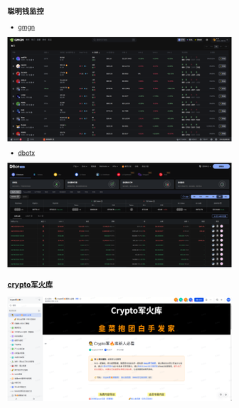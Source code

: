 ### 聪明钱监控
- [gmgn](https://gmgn.ai/trend/UqMSPKPg?chain=eth)
<img width="820" src="assets/tool_gmgn.png"/>

- [dbotx](https://dbotx.com/?ref=13996352)
<img width="820" src="assets/tool_dbotx.png"/>

### [crypto军火库](https://aiyanxishe.feishu.cn/wiki/MQiZw5vu1iWrUzkF5g6cKr0vnwg)
<img width="820" src="assets/crypto军火库.png"/>

